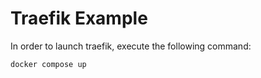 # Traefik Example


In order to launch traefik, execute the following command:

```sh
docker compose up
```